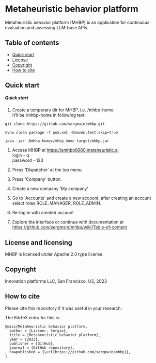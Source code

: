 # Metaheuristic behavior platform

Metaheuristic behavior platform (MHBP) is an application for continuous evaluation and assessing LLM-base APIs.  


## Table of contents

- [Quick start](#quick-start)
- [License](#license)
- [Copyright](#copyright)
- [How to cite](#how-to-cite)

## Quick start

##### Quick start

1. Create a temporary dir for MHBP, i.e. /mhbp-home \
   It'll be /mhbp-home in following text.

```text
git clone https://github.com/sergmain/mhbp.git
```

```text
mvnw clean package -f pom.xml -Dmaven.test.skip=true
```

```text
java -jar -Dmhbp.home=/mhbp_home target/mhbp.jar
```

1. Access MHBP at https://amhbp8080.metaheuristic.ai \
   login - q \
   password - 123

1. Press 'Dispatcher' at the top menu.  

2. Press 'Company' button.

3. Create a new company 'My company'  

1. Go to 'Accounts' and create a new account, after creating an account select roles ROLE_MANAGER, ROLE_ADMIN. 

1. Re-log in with created account

2. Explore the interface or continue with documentation at https://github.com/sergmain/mhbp/wiki/Table-of-content



## License and licensing
MHBP is licensed under Apache 2.0 type license.

## Copyright
Innovation platforms LLC, San Francisco, US, 2023 


## How to cite

Please cite this repository if it was useful in your research:

The BibTeX entry for this is:
```text
@misc{Metaheuristic behavior platform,
  author = {Lissner, Sergio},
  title = {Metaheuristic behavior platform},
  year = {2023},
  publisher = {GitHub},
  journal = {GitHub repository},
  howpublished = {\url{https://github.com/sergmain/mhbp}},
}
```

